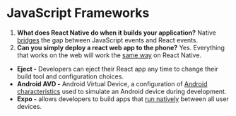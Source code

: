 # JavaScript Frameworks

1. **What does React Native do when it builds your application?** Native [bridges](https://mobidev.biz/blog/how-react-native-app-development-works) the gap between JavaScript events and React events. 
1. **Can you simply deploy a react web app to the phone?** Yes. Everything that works on the web will work the [same way](https://mobidev.biz/blog/how-react-native-app-development-works) on React Native.

- **Eject -** Developers can eject their React app any time to change their build tool and configuration choices.
- **Android AVD -** Android Virtual Device, a configuration of [Android characteristics](https://developer.android.com/studio/run/managing-avds) used to simulate an Android device during development.
- **Expo -** allows developers to build apps that [run natively](https://expo.io/) between all user devices.